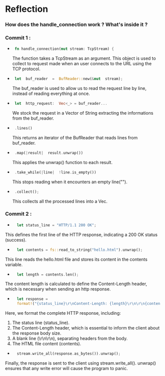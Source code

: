 
# Reflection 

### How does the handle_connection work ? What's inside it ?
  
  ### Commit 1 :
 - ```rust
    fn handle_connection(mut stream: TcpStream) {
	```
	The function takes a TcpStream as an argument. This object is used to collect to request made when an user connects to the URL using the TCP protocol.

 - ```rust
    let  buf_reader  =  BufReader::new(&mut  stream);
	```
	The buf_reader is used to allow us to read the request line by line, instead of reading everything at once. 

 - ```rust
    let  http_request:  Vec<_> = buf_reader...
	```
	We stock the request in a Vector of String extracting the informations from the buf_reader.

 - ```rust
    .lines()
	```
	This returns an iterator of the BufReader that reads lines from buf_reader.

 - ```rust
    .map(|result|  result.unwrap())
	```
	This applies the unwrap() function to each result.

 - ```rust
    .take_while(|line|  !line.is_empty())
	```
	This stops reading when it encounters an empty line(""). 

 - ```rust
	.collect();
	```
	This collects all the processed lines into a Vec<String>.
	
### Commit 2 :

- ```rust
	let status_line = "HTTP/1.1 200 OK";
	```
This defines the first line of the HTTP response, indicating a 200 OK status (success).

- ```rust
	let contents = fs::read_to_string("hello.html").unwrap();
	```
This line reads the hello.html file and stores its content in the contents variable.

- ```rust
	let length = contents.len();
	```
The content length is calculated to define the Content-Length header, which is necessary when sending an http response.

- ```rust
	let response =
    format!("{status_line}\r\nContent-Length: {length}\r\n\r\n{contents}");
	```
Here, we format the complete HTTP response, including:
1. The status line (status_line).
2. The Content-Length header, which is essential to inform the client about the response body size.
3. A blank line (\r\n\r\n), separating headers from the body.
4. The HTML file content (contents).

- ```rust
	stream.write_all(response.as_bytes()).unwrap();
	```
Finally, the response is sent to the client using stream.write_all().
unwrap() ensures that any write error will cause the program to panic.

